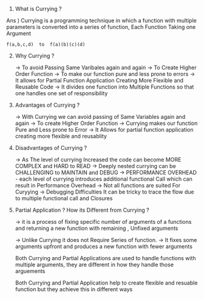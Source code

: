 1) What is Currying ?

Ans ) Currying is a programming technique in which a function with multiple parameters is converted into
    a series of function, Each Function Taking one Argument

    f(a,b,c,d)  to  f(a)(b)(c)(d)



2) Why Currying ?

    -> To avoid Passing Same Varibales again and again
    -> To Create Higher Order Function
    -> To make our function pure and less prone to errors
    -> It allows for Partial Function Application Creating More Flexible and Reusable Code
    -> It divides one function into Multiple Functions so that one handles one set of responsibility



3) Advantages of Currying ?

    -> With Currying we can avoid passing of Same Variables again and again
    -> To create Higher Order Function
    -> Currying makes our function Pure and Less prone to Error
    -> It Allows for partial function application creating more flexible and reusablity




4) Disadvantages of Currying ?

    -> As The level of currying Increased the code can become MORE COMPLEX and HARD to READ
    -> Deeply nested currying can be CHALLENGING to MAINTAIN and DEBUG
    -> PERFORMANCE OVERHEAD - each level of currying introduces additional functional Call which can
                              result in Performance Overhead
    -> Not all functions are suited For Curyying
    -> Debugging Difficulties It can be tricky to trace the flow due to multiple functional call and Closures




5) Partial Application ? How its Different from Currying ?

    -> it is a process of fixing specific number of arguments of a functions and returning a new function
       with remaining , Unfixed arguments
    
    -> Unlike Currying it does not Require Series of function.
    -> It fixes some arguments upfront and produces a new function with fewer arguments

    Both Currying and Partial Applications are used to handle functions with multiple arguments,
    they are different in how they handle those arguements

    Both Currying and Partial Application help to create flexible and resuable function but they achieve this
    in different ways



